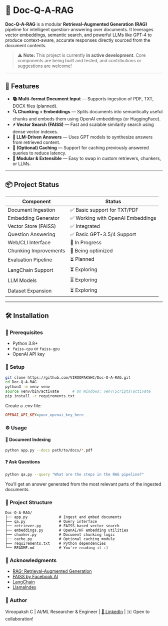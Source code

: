 # 📄 Doc‑Q‑A‑RAG

**Doc-Q-A-RAG** is a modular **Retrieval‑Augmented Generation (RAG)** pipeline for intelligent question-answering over documents. It leverages vector embeddings, semantic search, and powerful LLMs like GPT‑4 to produce context-aware, accurate responses directly sourced from the document contents.

> ⚠️ **Note:** This project is currently **in active development**. Core components are being built and tested, and contributions or suggestions are welcome!

---

## 🚀 Features

- **📚 Multi-format Document Input** — Supports ingestion of PDF, TXT, DOCX files (planned).
- **🔍 Chunking + Embeddings** — Splits documents into semantically useful chunks and embeds them using OpenAI embeddings (or HuggingFace).
- **⚡ Vector Search (FAISS)** — Fast and scalable similarity search using dense vector indexes.
- **🧠 LLM-Driven Answers** — Uses GPT models to synthesize answers from retrieved content.
- **💾 (Optional) Caching** — Support for caching previously answered queries to reduce latency.
- **🧪 Modular & Extensible** — Easy to swap in custom retrievers, chunkers, or LLMs.

---

## 📦 Project Status

| Component            | Status         |
|----------------------|----------------|
| Document Ingestion   | ✅ Basic support for TXT/PDF |
| Embedding Generator  | ✅ Working with OpenAI Embeddings |
| Vector Store (FAISS) | ✅ Integrated |
| Question Answering   | ✅ Basic GPT-3.5/4 Support |
| Web/CLI Interface    | 🚧 In Progress |
| Chunking Improvements| 🚧 Being optimized |
| Evaluation Pipeline  | ⏳ Planned |
| LangChain Support    | ⏳ Exploring |
| LLM Models           | ⏳ Exploring |
| Dataset Expansion    | ⏳ Exploring |
---

## 🛠️ Installation

### 🔧 Prerequisites

- Python 3.8+
- `faiss-cpu` or `faiss-gpu`
- OpenAI API key

### 🧩 Setup

```bash
git clone https://github.com/VIROOPAKSHC/Doc-Q-A-RAG.git
cd Doc-Q-A-RAG
python3 -m venv venv
source venv/bin/activate      # On Windows: venv\Scripts\activate
pip install -r requirements.txt
```

Create a .env file:
```ini
OPENAI_API_KEY=your_openai_key_here
```

### ⚙️ Usage

#### 📝 Document Indexing
```bash
python app.py --docs path/to/docs/*.pdf
```

#### ❓ Ask Questions
```bash
python qa.py --query "What are the steps in the RAG pipeline?"
```
You’ll get an answer generated from the most relevant parts of the ingested documents.

### 📁 Project Structure

```text
Doc-Q-A-RAG/
├── app.py              # Ingest and embed documents
├── qa.py               # Query interface
├── retriever.py        # FAISS-based vector search
├── embeddings.py       # OpenAI/HF embedding utilities
├── chunker.py          # Document chunking logic
├── cache.py            # Optional caching module
├── requirements.txt    # Python dependencies
└── README.md           # You're reading it :)
```

### 🧠 Acknowledgments
- [RAG: Retrieval-Augmented Generation](https://arxiv.org/abs/2005.11401)
- [FAISS by Facebook AI](https://github.com/facebookresearch/faiss)
- [LangChain](https://github.com/hwchase17/langchain)
- [LlamaIndex](https://github.com/jerryjliu/llama_index)

### 👤 Author
Viroopaksh C |
AI/ML Researcher & Engineer |
[🔗 LinkedIn](https://www.linkedin.com/in/viroopaksh-chekuri) | ✉️ Open to collaboration!
